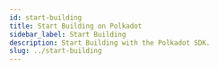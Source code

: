```yaml
---
id: start-building
title: Start Building on Polkadot
sidebar_label: Start Building
description: Start Building with the Polkadot SDK.
slug: ../start-building
---
```

